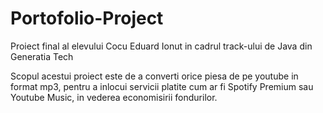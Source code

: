 # Portofolio-Project
Proiect final al elevului Cocu Eduard Ionut in cadrul track-ului de Java din Generatia Tech

Scopul acestui proiect este de a converti orice piesa de pe youtube in format mp3, pentru a inlocui servicii platite cum ar fi Spotify Premium sau Youtube Music, in vederea economisirii fondurilor.
